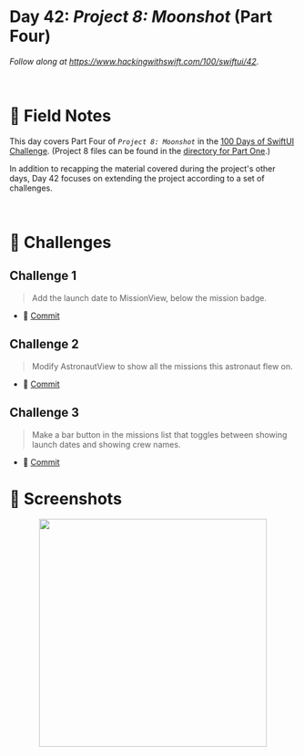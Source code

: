 # Day 42: _Project 8: Moonshot_ (Part Four)

_Follow along at https://www.hackingwithswift.com/100/swiftui/42_.

<br/>


# 📒 Field Notes

This day covers Part Four of _`Project 8: Moonshot`_ in the [100 Days of SwiftUI Challenge](https://www.hackingwithswift.com/100/swiftui/42). (Project 8 files can be found in the [directory for Part One](../day-039/).)

In addition to recapping the material covered during the project's other days, Day 42 focuses on extending the project according to a set of challenges.

<br/>


# 🥅 Challenges


## Challenge 1

> Add the launch date to MissionView, below the mission badge.



- 🔗 [Commit](https://github.com/CypherPoet/100-days-of-swiftui/commit/31474c56d652340bd69e7b3473022ed1db3f702a)



## Challenge 2

> Modify AstronautView to show all the missions this astronaut flew on.


- 🔗 [Commit](https://github.com/CypherPoet/100-days-of-swiftui/commit/b71dc4228a7fd38a8bdcd4a26abb362f7f38c69f)



## Challenge 3

> Make a bar button in the missions list that toggles between showing launch dates and showing crew names.


- 🔗 [Commit](https://github.com/CypherPoet/100-days-of-swiftui/commit/9a1bb151f17768457bcd91339fc9a1d6bbd91253)



# 📸 Screenshots

<div style="text-align: center;">
  <img src="./../day-039/Projects/Moonshot/Screenshots/day-42-recording-1.gif" width="400px"/>
</div>
